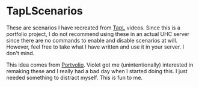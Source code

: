 # TapLScenarios
These are scenarios I have recreated from [TapL](https://www.youtube.com/channel/UC9tXyGZiEft9J4ZiI8dHb3Q) videos. Since
this is a portfolio project, I do not recommend using these in an actual UHC server since there are no commands to
enable and disable scenarios at will. However, feel free to take what I have written and use it in your server. I don't
mind.

This idea comes from [Portvolio](https://github.com/portvolio). Violet got me (unintentionally) interested in remaking
these and I really had a bad day when I started doing this. I just needed something to distract myself. This is fun to
me.
